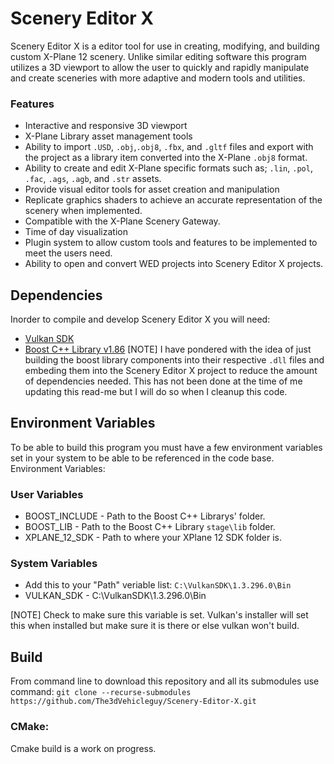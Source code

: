 # Scenery Editor X 
Scenery Editor X is a editor tool for use in creating, modifying, and building custom X-Plane 12 scenery. Unlike similar editing software this program utilizes a 3D viewport to allow the user to quickly and rapidly manipulate and create sceneries with more adaptive and modern tools and utilities. 

### Features
* Interactive and responsive 3D viewport
* X-Plane Library asset management tools
* Ability to import `.USD`, `.obj`,`.obj8`, `.fbx`, and `.gltf` files and export with the project as a library item converted into the X-Plane `.obj8` format. 
* Ability to create and edit X-Plane specific formats such as; `.lin`,  `.pol`, `.fac`, `.ags`, `.agb`, and `.str` assets.
* Provide visual editor tools for asset creation and manipulation
* Replicate graphics shaders to achieve an accurate representation of the scenery when implemented. 
* Compatible with the X-Plane Scenery Gateway.
* Time of day visualization 
* Plugin system to allow custom tools and features to be implemented to meet the users need. 
* Ability to open and convert WED projects into Scenery Editor X projects.

## Dependencies
Inorder to compile and develop Scenery Editor X you will need:

* [Vulkan SDK](https://vulkan.lunarg.com/sdk/home#windows)
* [Boost C++ Library v1.86](https://www.boost.org/users/history/version_1_86_0.html)
[NOTE] I have pondered with the idea of just building the boost library components into their respective `.dll` files and embeding them into the Scenery Editor X project to reduce the amount of dependencies needed.
This has not been done at the time of me updating this read-me but I will do so when I cleanup this code.

## Environment Variables 
To be able to build this program you must have a few environment variables set in your system to be able to be referenced in the code base.
Environment Variables:
### User Variables
* BOOST_INCLUDE - Path to the Boost C++ Librarys' folder.
* BOOST_LIB - Path to the Boost C++ Library `stage\lib` folder.
* XPLANE_12_SDK - Path to where your XPlane 12 SDK folder is.

### System Variables
* Add this to your "Path" veriable list: `C:\VulkanSDK\1.3.296.0\Bin`
* VULKAN_SDK - C:\VulkanSDK\1.3.296.0\Bin

[NOTE] Check to make sure this variable is set. Vulkan's installer will set this when installed but make sure it is there or else vulkan won't build.

## Build

From command line to download this repository and all its submodules use command: 
`git clone --recurse-submodules https://github.com/The3dVehicleguy/Scenery-Editor-X.git`



### CMake:
Cmake build is a work on progress.

